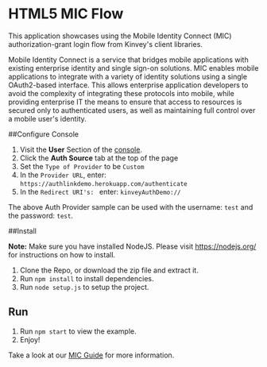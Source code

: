 # HTML5 MIC Flow

This application showcases using the Mobile Identity Connect (MIC) authorization-grant login flow from Kinvey's client libraries.

Mobile Identity Connect is a service that bridges mobile applications with existing enterprise identity and single sign-on solutions. MIC enables mobile applications to integrate with a variety of identity solutions using a single OAuth2-based interface. This allows enterprise application developers to avoid the complexity of integrating these protocols into mobile, while providing enterprise IT the means to ensure that access to resources is secured only to authenticated users, as well as maintaining full control over a mobile user's identity.

##Configure Console

1.  Visit the __User__ Section of the [console](https://console.kinvey.com).
2.  Click the __Auth Source__ tab at the top of the page
3.  Set the `Type of Provider` to be `Custom`
4.  In the `Provider URL`, enter: `https://authlinkdemo.herokuapp.com/authenticate`
5.  In the `Redirect URI's: ` enter: `kinveyAuthDemo://`

The above Auth Provider sample can be used with the username: `test` and the password: `test`.

##Install

**Note:** Make sure you have installed NodeJS. Please visit https://nodejs.org/ for instructions on how to install.

1. Clone the Repo, or download the zip file and extract it.
2. Run `npm install` to install dependencies.
3. Run `node setup.js` to setup the project.

## Run
1. Run `npm start` to view the example.
2. Enjoy!

Take a look at our [MIC Guide](http://devcenter.kinvey.com/html5/guides/mobile-identity-connect#authenticating) for more information.
